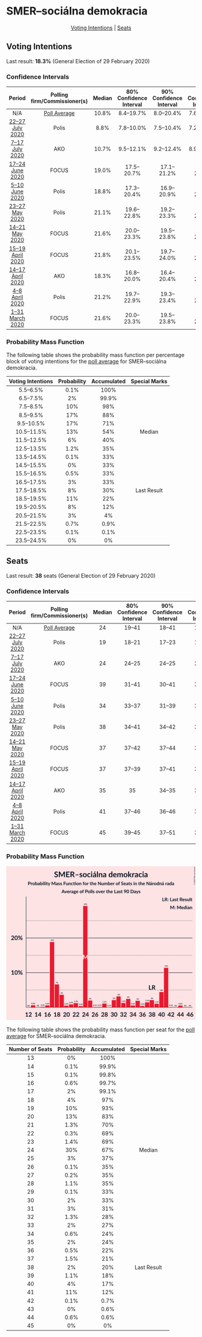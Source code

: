 # SMER–sociálna demokracia

<p align="center"><a href="#voting-intentions">Voting Intentions</a> | <a href="#seats">Seats</a></p>

## Voting Intentions

Last result: **18.3%** (General Election of 29 February 2020)

### Confidence Intervals

| Period     | Polling firm/Commissioner(s) | Median | 80% Confidence Interval | 90% Confidence Interval | 95% Confidence Interval | 99% Confidence Interval |
|:----------:|:----------------:|:-----------:|:-----------------------:|:-----------------------:|:-----------------------:|:-----------------------:|
| N/A | [Poll Average](average.html) | 10.8% | 8.4–19.7% | 8.0–20.4% | 7.6–20.9% | 7.1–21.8% |
| [22–27 July 2020](2020-07-27-Polis.html) | Polis | 8.8% | 7.8–10.0% | 7.5–10.4% | 7.2–10.7% | 6.8–11.3% |
| [7–17 July 2020](2020-07-17-AKO.html) | AKO | 10.7% | 9.5–12.1% | 9.2–12.4% | 8.9–12.8% | 8.4–13.5% |
| [17–24 June 2020](2020-06-24-FOCUS.html) | FOCUS | 19.0% | 17.5–20.7% | 17.1–21.2% | 16.7–21.6% | 16.0–22.4% |
| [5–10 June 2020](2020-06-10-Polis.html) | Polis | 18.8% | 17.3–20.4% | 16.9–20.9% | 16.6–21.3% | 15.9–22.1% |
| [23–27 May 2020](2020-05-27-Polis.html) | Polis | 21.1% | 19.6–22.8% | 19.2–23.3% | 18.8–23.7% | 18.1–24.5% |
| [14–21 May 2020](2020-05-21-FOCUS.html) | FOCUS | 21.6% | 20.0–23.3% | 19.5–23.8% | 19.1–24.2% | 18.4–25.1% |
| [15–19 April 2020](2020-04-19-FOCUS.html) | FOCUS | 21.8% | 20.1–23.5% | 19.7–24.0% | 19.3–24.4% | 18.6–25.2% |
| [14–17 April 2020](2020-04-17-AKO.html) | AKO | 18.3% | 16.8–20.0% | 16.4–20.4% | 16.0–20.8% | 15.3–21.6% |
| [4–8 April 2020](2020-04-08-Polis.html) | Polis | 21.2% | 19.7–22.9% | 19.3–23.4% | 18.9–23.8% | 18.2–24.6% |
| [1–31 March 2020](2020-03-31-FOCUS.html) | FOCUS | 21.6% | 20.0–23.3% | 19.5–23.8% | 19.2–24.2% | 18.4–25.1% |

### Probability Mass Function

The following table shows the probability mass function per percentage block of voting intentions for the [poll average](average.html) for SMER–sociálna demokracia.

| Voting Intentions | Probability | Accumulated | Special Marks |
|:-----------------:|:-----------:|:-----------:|:-------------:|
| 5.5–6.5% | 0.1% | 100% |  |
| 6.5–7.5% | 2% | 99.9% |  |
| 7.5–8.5% | 10% | 98% |  |
| 8.5–9.5% | 17% | 88% |  |
| 9.5–10.5% | 17% | 71% |  |
| 10.5–11.5% | 13% | 54% | Median |
| 11.5–12.5% | 6% | 40% |  |
| 12.5–13.5% | 1.2% | 35% |  |
| 13.5–14.5% | 0.1% | 33% |  |
| 14.5–15.5% | 0% | 33% |  |
| 15.5–16.5% | 0.5% | 33% |  |
| 16.5–17.5% | 3% | 33% |  |
| 17.5–18.5% | 8% | 30% | Last Result |
| 18.5–19.5% | 11% | 22% |  |
| 19.5–20.5% | 8% | 12% |  |
| 20.5–21.5% | 3% | 4% |  |
| 21.5–22.5% | 0.7% | 0.9% |  |
| 22.5–23.5% | 0.1% | 0.1% |  |
| 23.5–24.5% | 0% | 0% |  |


## Seats

Last result: **38** seats (General Election of 29 February 2020)

### Confidence Intervals

| Period     | Polling firm/Commissioner(s) | Median | 80% Confidence Interval | 90% Confidence Interval | 95% Confidence Interval | 99% Confidence Interval |
|:----------:|:----------------:|:------:|:-----------------------:|:-----------------------:|:-----------------------:|:-----------------------:|
| N/A | [Poll Average](average.html) | 24 | 19–41 | 18–41 | 17–41 | 16–44 |
| [22–27 July 2020](2020-07-27-Polis.html) | Polis | 19 | 18–21 | 17–23 | 16–24 | 14–25 |
| [7–17 July 2020](2020-07-17-AKO.html) | AKO | 24 | 24–25 | 24–25 | 24–28 | 20–28 |
| [17–24 June 2020](2020-06-24-FOCUS.html) | FOCUS | 39 | 31–41 | 30–41 | 30–41 | 30–44 |
| [5–10 June 2020](2020-06-10-Polis.html) | Polis | 34 | 33–37 | 31–39 | 30–39 | 29–41 |
| [23–27 May 2020](2020-05-27-Polis.html) | Polis | 38 | 34–41 | 34–42 | 34–44 | 32–45 |
| [14–21 May 2020](2020-05-21-FOCUS.html) | FOCUS | 37 | 37–42 | 37–44 | 34–44 | 31–44 |
| [15–19 April 2020](2020-04-19-FOCUS.html) | FOCUS | 37 | 37–39 | 37–41 | 37–42 | 35–45 |
| [14–17 April 2020](2020-04-17-AKO.html) | AKO | 35 | 35 | 34–35 | 32–35 | 29–35 |
| [4–8 April 2020](2020-04-08-Polis.html) | Polis | 41 | 37–46 | 36–46 | 34–48 | 33–50 |
| [1–31 March 2020](2020-03-31-FOCUS.html) | FOCUS | 45 | 39–45 | 37–51 | 37–54 | 36–54 |

### Probability Mass Function

![Graph with seats probability mass function not yet produced](average-seats-pmf-smer–sociálnademokracia.png "Seats Probability Mass Function")

The following table shows the probability mass function per seat for the [poll average](average.html) for SMER–sociálna demokracia.

| Number of Seats | Probability | Accumulated | Special Marks |
|:---------------:|:-----------:|:-----------:|:-------------:|
| 13 | 0% | 100% |  |
| 14 | 0.1% | 99.9% |  |
| 15 | 0.1% | 99.8% |  |
| 16 | 0.6% | 99.7% |  |
| 17 | 2% | 99.1% |  |
| 18 | 4% | 97% |  |
| 19 | 10% | 93% |  |
| 20 | 13% | 83% |  |
| 21 | 1.3% | 70% |  |
| 22 | 0.3% | 69% |  |
| 23 | 1.4% | 69% |  |
| 24 | 30% | 67% | Median |
| 25 | 3% | 37% |  |
| 26 | 0.1% | 35% |  |
| 27 | 0.2% | 35% |  |
| 28 | 1.1% | 35% |  |
| 29 | 0.1% | 33% |  |
| 30 | 2% | 33% |  |
| 31 | 3% | 31% |  |
| 32 | 1.3% | 28% |  |
| 33 | 2% | 27% |  |
| 34 | 0.6% | 24% |  |
| 35 | 2% | 24% |  |
| 36 | 0.5% | 22% |  |
| 37 | 1.5% | 21% |  |
| 38 | 2% | 20% | Last Result |
| 39 | 1.1% | 18% |  |
| 40 | 4% | 17% |  |
| 41 | 11% | 12% |  |
| 42 | 0.1% | 0.7% |  |
| 43 | 0% | 0.6% |  |
| 44 | 0.6% | 0.6% |  |
| 45 | 0% | 0% |  |


